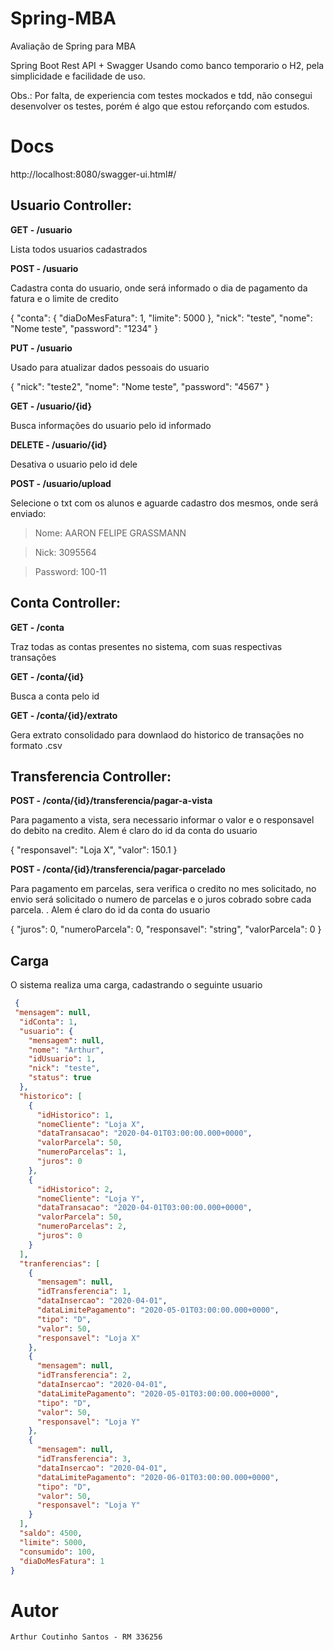 # Spring-MBA
Avaliação de Spring para MBA

Spring Boot Rest API + Swagger
Usando como banco temporario o H2, pela simplicidade e facilidade de uso.

Obs.: Por falta, de experiencia com testes mockados e tdd, não consegui desenvolver os testes, porém é algo 
que estou reforçando com estudos.

# Docs

http://localhost:8080/swagger-ui.html#/

## Usuario Controller:

**GET - /usuario**

Lista todos usuarios cadastrados

**POST - /usuario**

Cadastra conta do usuario, onde será informado o dia de pagamento da fatura e o limite de credito

{
  "conta": {
    "diaDoMesFatura": 1,
    "limite": 5000
  },
  "nick": "teste",
  "nome": "Nome teste",
  "password": "1234"
}

**PUT - /usuario**

Usado para atualizar dados pessoais do usuario

{
  "nick": "teste2",
  "nome": "Nome teste",
  "password": "4567"
}

**GET - /usuario/{id}**

Busca informações do usuario pelo id informado

**DELETE - /usuario/{id}**

Desativa o usuario pelo id dele

**POST - /usuario/upload**

Selecione o txt com os alunos e aguarde cadastro dos mesmos, onde será enviado:

>Nome: AARON FELIPE GRASSMANN 

>Nick: 3095564

>Password: 100-11


## Conta Controller:

**GET - /conta**

Traz todas as contas presentes no sistema, com suas respectivas transações

**GET - /conta/{id}**

Busca a conta pelo id

**GET - /conta/{id}/extrato**

Gera extrato consolidado para downlaod do historico de transações no formato .csv

## Transferencia Controller:

**POST - /conta/{id}/transferencia/pagar-a-vista**

Para pagamento a vista, sera necessario informar o valor e o responsavel do debito na credito. Alem é claro do id da conta do usuario

{
  "responsavel": "Loja X",
  "valor": 150.1
}

**POST - /conta/{id}/transferencia/pagar-parcelado**

Para pagamento em parcelas, sera verifica o credito no mes solicitado, no envio será solicitado o numero de parcelas e o juros cobrado 
sobre cada parcela. . Alem é claro do id da conta do usuario

{
  "juros": 0,
  "numeroParcela": 0,
  "responsavel": "string",
  "valorParcela": 0
}

## Carga

O sistema realiza uma carga, cadastrando o seguinte usuario

```json
 {
 "mensagem": null,
  "idConta": 1,
  "usuario": {
    "mensagem": null,
    "nome": "Arthur",
    "idUsuario": 1,
    "nick": "teste",
    "status": true
  },
  "historico": [
    {
      "idHistorico": 1,
      "nomeCliente": "Loja X",
      "dataTransacao": "2020-04-01T03:00:00.000+0000",
      "valorParcela": 50,
      "numeroParcelas": 1,
      "juros": 0
    },
    {
      "idHistorico": 2,
      "nomeCliente": "Loja Y",
      "dataTransacao": "2020-04-01T03:00:00.000+0000",
      "valorParcela": 50,
      "numeroParcelas": 2,
      "juros": 0
    }
  ],
  "tranferencias": [
    {
      "mensagem": null,
      "idTransferencia": 1,
      "dataInsercao": "2020-04-01",
      "dataLimitePagamento": "2020-05-01T03:00:00.000+0000",
      "tipo": "D",
      "valor": 50,
      "responsavel": "Loja X"
    },
    {
      "mensagem": null,
      "idTransferencia": 2,
      "dataInsercao": "2020-04-01",
      "dataLimitePagamento": "2020-05-01T03:00:00.000+0000",
      "tipo": "D",
      "valor": 50,
      "responsavel": "Loja Y"
    },
    {
      "mensagem": null,
      "idTransferencia": 3,
      "dataInsercao": "2020-04-01",
      "dataLimitePagamento": "2020-06-01T03:00:00.000+0000",
      "tipo": "D",
      "valor": 50,
      "responsavel": "Loja Y"
    }
  ],
  "saldo": 4500,
  "limite": 5000,
  "consumido": 100,
  "diaDoMesFatura": 1
}
```


# Autor

```
Arthur Coutinho Santos - RM 336256
```
